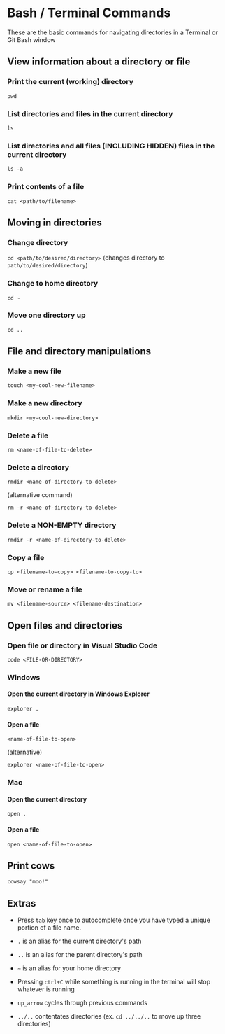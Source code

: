 # Bash / Terminal Commands

These are the basic commands for navigating directories in a Terminal or Git Bash window

## View information about a directory or file

### Print the current (working) directory

`pwd`

### List directories and files in the current directory

`ls`

### List directories and all files (INCLUDING HIDDEN) files in the current directory

`ls -a`

### Print contents of a file

`cat <path/to/filename>`

## Moving in directories

### Change directory

`cd <path/to/desired/directory>` (changes directory to `path/to/desired/directory`)

### Change to home directory

`cd ~`

### Move one directory up

`cd ..`

## File and directory manipulations

### Make a new file

`touch <my-cool-new-filename>`

### Make a new directory

`mkdir <my-cool-new-directory>`

### Delete a file

`rm <name-of-file-to-delete>`

### Delete a directory

`rmdir <name-of-directory-to-delete>`

(alternative command)

`rm -r <name-of-directory-to-delete>`

### Delete a NON-EMPTY directory

`rmdir -r <name-of-directory-to-delete>`

### Copy a file

`cp <filename-to-copy> <filename-to-copy-to>`

### Move or rename a file

`mv <filename-source> <filename-destination>`

## Open files and directories

### Open file or directory in Visual Studio Code

`code <FILE-OR-DIRECTORY>`

### Windows

#### Open the current directory in Windows Explorer

`explorer .`

#### Open a file

`<name-of-file-to-open>`

(alternative)

`explorer <name-of-file-to-open>`

### Mac

#### Open the current directory

`open .`

#### Open a file

`open <name-of-file-to-open>`

## Print cows

`cowsay "moo!"`

## Extras

* Press `tab` key once to autocomplete once you have typed a unique portion of a file name. 

* `.` is an alias for the current directory's path

* `..` is an alias for the parent directory's path

* `~` is an alias for your home directory

* Pressing `ctrl+C` while something is running in the terminal will stop whatever is running

* `up_arrow` cycles through previous commands

* `../..` contentates directories (ex. `cd ../../..` to move up three directories)
